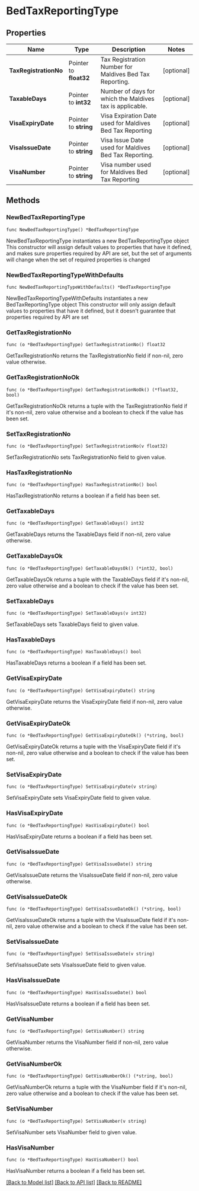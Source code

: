 # BedTaxReportingType

## Properties

Name | Type | Description | Notes
------------ | ------------- | ------------- | -------------
**TaxRegistrationNo** | Pointer to **float32** | Tax Registration Number for Maldives Bed Tax Reporting. | [optional] 
**TaxableDays** | Pointer to **int32** | Number of days for which the Maldives tax is applicable. | [optional] 
**VisaExpiryDate** | Pointer to **string** | Visa Expiration Date used for Maldives Bed Tax Reporting | [optional] 
**VisaIssueDate** | Pointer to **string** | Visa Issue Date used for Maldives Bed Tax Reporting. | [optional] 
**VisaNumber** | Pointer to **string** | Visa number used for Maldives Bed Tax Reporting | [optional] 

## Methods

### NewBedTaxReportingType

`func NewBedTaxReportingType() *BedTaxReportingType`

NewBedTaxReportingType instantiates a new BedTaxReportingType object
This constructor will assign default values to properties that have it defined,
and makes sure properties required by API are set, but the set of arguments
will change when the set of required properties is changed

### NewBedTaxReportingTypeWithDefaults

`func NewBedTaxReportingTypeWithDefaults() *BedTaxReportingType`

NewBedTaxReportingTypeWithDefaults instantiates a new BedTaxReportingType object
This constructor will only assign default values to properties that have it defined,
but it doesn't guarantee that properties required by API are set

### GetTaxRegistrationNo

`func (o *BedTaxReportingType) GetTaxRegistrationNo() float32`

GetTaxRegistrationNo returns the TaxRegistrationNo field if non-nil, zero value otherwise.

### GetTaxRegistrationNoOk

`func (o *BedTaxReportingType) GetTaxRegistrationNoOk() (*float32, bool)`

GetTaxRegistrationNoOk returns a tuple with the TaxRegistrationNo field if it's non-nil, zero value otherwise
and a boolean to check if the value has been set.

### SetTaxRegistrationNo

`func (o *BedTaxReportingType) SetTaxRegistrationNo(v float32)`

SetTaxRegistrationNo sets TaxRegistrationNo field to given value.

### HasTaxRegistrationNo

`func (o *BedTaxReportingType) HasTaxRegistrationNo() bool`

HasTaxRegistrationNo returns a boolean if a field has been set.

### GetTaxableDays

`func (o *BedTaxReportingType) GetTaxableDays() int32`

GetTaxableDays returns the TaxableDays field if non-nil, zero value otherwise.

### GetTaxableDaysOk

`func (o *BedTaxReportingType) GetTaxableDaysOk() (*int32, bool)`

GetTaxableDaysOk returns a tuple with the TaxableDays field if it's non-nil, zero value otherwise
and a boolean to check if the value has been set.

### SetTaxableDays

`func (o *BedTaxReportingType) SetTaxableDays(v int32)`

SetTaxableDays sets TaxableDays field to given value.

### HasTaxableDays

`func (o *BedTaxReportingType) HasTaxableDays() bool`

HasTaxableDays returns a boolean if a field has been set.

### GetVisaExpiryDate

`func (o *BedTaxReportingType) GetVisaExpiryDate() string`

GetVisaExpiryDate returns the VisaExpiryDate field if non-nil, zero value otherwise.

### GetVisaExpiryDateOk

`func (o *BedTaxReportingType) GetVisaExpiryDateOk() (*string, bool)`

GetVisaExpiryDateOk returns a tuple with the VisaExpiryDate field if it's non-nil, zero value otherwise
and a boolean to check if the value has been set.

### SetVisaExpiryDate

`func (o *BedTaxReportingType) SetVisaExpiryDate(v string)`

SetVisaExpiryDate sets VisaExpiryDate field to given value.

### HasVisaExpiryDate

`func (o *BedTaxReportingType) HasVisaExpiryDate() bool`

HasVisaExpiryDate returns a boolean if a field has been set.

### GetVisaIssueDate

`func (o *BedTaxReportingType) GetVisaIssueDate() string`

GetVisaIssueDate returns the VisaIssueDate field if non-nil, zero value otherwise.

### GetVisaIssueDateOk

`func (o *BedTaxReportingType) GetVisaIssueDateOk() (*string, bool)`

GetVisaIssueDateOk returns a tuple with the VisaIssueDate field if it's non-nil, zero value otherwise
and a boolean to check if the value has been set.

### SetVisaIssueDate

`func (o *BedTaxReportingType) SetVisaIssueDate(v string)`

SetVisaIssueDate sets VisaIssueDate field to given value.

### HasVisaIssueDate

`func (o *BedTaxReportingType) HasVisaIssueDate() bool`

HasVisaIssueDate returns a boolean if a field has been set.

### GetVisaNumber

`func (o *BedTaxReportingType) GetVisaNumber() string`

GetVisaNumber returns the VisaNumber field if non-nil, zero value otherwise.

### GetVisaNumberOk

`func (o *BedTaxReportingType) GetVisaNumberOk() (*string, bool)`

GetVisaNumberOk returns a tuple with the VisaNumber field if it's non-nil, zero value otherwise
and a boolean to check if the value has been set.

### SetVisaNumber

`func (o *BedTaxReportingType) SetVisaNumber(v string)`

SetVisaNumber sets VisaNumber field to given value.

### HasVisaNumber

`func (o *BedTaxReportingType) HasVisaNumber() bool`

HasVisaNumber returns a boolean if a field has been set.


[[Back to Model list]](../README.md#documentation-for-models) [[Back to API list]](../README.md#documentation-for-api-endpoints) [[Back to README]](../README.md)


